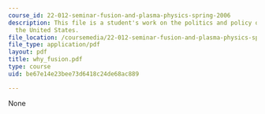 ```yaml
---
course_id: 22-012-seminar-fusion-and-plasma-physics-spring-2006
description: This file is a student's work on the politics and policy of energy in
  the United States.
file_location: /coursemedia/22-012-seminar-fusion-and-plasma-physics-spring-2006/be67e14e23bee73d6418c24de68ac889_why_fusion.pdf
file_type: application/pdf
layout: pdf
title: why_fusion.pdf
type: course
uid: be67e14e23bee73d6418c24de68ac889

---
```

None